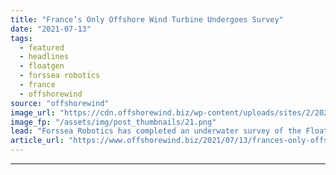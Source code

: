 ```yaml
---
title: "France’s Only Offshore Wind Turbine Undergoes Survey"
date: "2021-07-13"
tags: 
  - featured
  - headlines
  - floatgen
  - forssea robotics
  - france
  - offshorewind
source: "offshorewind"
image_url: "https://cdn.offshorewind.biz/wp-content/uploads/sites/2/2020/04/23123110/France-Greenlights-8.75-GW-Offshore-Wind-Target.png"
image_fp: "/assets/img/post_thumbnails/21.png"
lead: "Forssea Robotics has completed an underwater survey of the Floatgen offshore wind turbine installed"
article_url: "https://www.offshorewind.biz/2021/07/13/frances-only-offshore-wind-turbine-undergoes-survey/"
---
```


---
